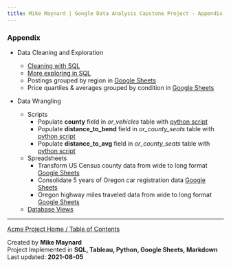 ```yaml
---
title: Mike Maynard | Google Data Analysis Capstone Project - Appendix
---
```


### Appendix

* Data Cleaning and Exploration
  * [Cleaning with SQL](clean/clean_vehicles_sql.html)
  * [More exploring in SQL](clean/explore.html)
  * Postings grouped by region in [Google Sheets](https://docs.google.com/spreadsheets/d/1LdlBaJk7wCdMmCah5XsSkEnTyDtc2ey_LguZ7qA5rvY/edit?usp=sharing)
  * Price quartiles & averages grouped by condition in [Google Sheets](https://docs.google.com/spreadsheets/d/1-iIShpd4WEcCGclM1-a4zczGqpQrGrHl2nYIzmkFQco/edit?usp=sharing)

* Data Wrangling
  * Scripts
    * Populate **county** field in *or_vehicles* table with [python script](https://github.com/bibliodatos/bibliodatos.github.io/blob/main/capstone/python/clean_county.py)
    * Populate **distance_to_bend** field in *or_county_seats* table with [python script](https://github.com/bibliodatos/bibliodatos.github.io/blob/main/capstone/python/distance_to_bend.py)
    * Populate **distance_to_avg** field in *or_county_seats* table with [python script](https://github.com/bibliodatos/bibliodatos.github.io/blob/main/capstone/python/distance_to_avg.py)
  * Spreadsheets
    * Transform US Census county data from wide to long format [Google Sheets](https://docs.google.com/spreadsheets/d/1Lyp5Idy-g-xDi2-4vftaellIXRUWlzo_AgyPYbaLM7s/edit?usp=sharing)
    * Consolidate 5 years of Oregon car registration data [Google Sheets](https://docs.google.com/spreadsheets/d/1vvosiQDx0oBLaoxEYhDFrSDCbgjwpqUpzu3Y9fggNa0/edit?usp=sharing)
    * Oregon highway miles traveled data from wide to long format [Google Sheets](https://docs.google.com/spreadsheets/d/1pFLCwuB4Z9NW3xQgaUSOYZ0aU9WuPrMchXL30pibA9A/edit?usp=sharing)
  * [Database Views](clean/views.html)







---
[Acme Project Home / Table of Contents](./)

Created by **Mike Maynard**<BR>
Project Implemented in **SQL, Tableau, Python, Google Sheets, Markdown**<BR>
Last updated:  **2021-08-05**
